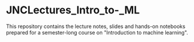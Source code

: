 # JNCLectures_Intro_to-_ML
This repository contains the lecture notes, slides and hands-on notebooks prepared for a semester-long course on "Introduction to machine learning".
